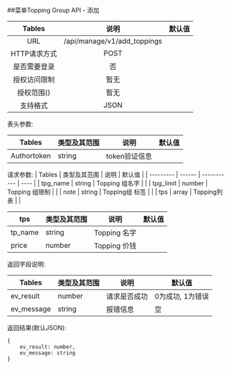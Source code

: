 ##菜单Topping Group API - 添加 


|  Tables  |             说明              | 默认值  |
| :------: | :-------------------------: | :--: |
|   URL    | /api/manage/v1/add_toppings |      |
| HTTP请求方式 |            POST             |      |
|  是否需要登录  |              否              |      |
|  授权访问限制  |             暂无              |      |
|  授权范围()  |             暂无              |      |
|   支持格式   |            JSON             |      |


表头参数:

| Tables      | 类型及其范围 | 说明        | 默认值  |
| ----------- | ------ | --------- | ---- |
| Authortoken | string | token验证信息 |      |

请求参数:
| Tables    | 类型及其范围 | 说明          | 默认值  |
| --------- | ------ | ----------- | ---- |
| tpg_name  | string | Topping 组名字 |      |
| tpg_limit | number | Topping 组限制 |      |
| note      | string | Topping组 标签 |      |
| tps       | array  | Topping列表   |      |

| tps     | 类型及其范围 | 说明         | 默认值  |
| ------- | ------ | ---------- | ---- |
| tp_name | string | Topping 名字 |      |
| price   | number | Topping 价钱 |      |



返回字段说明:

| Tables     | 类型及其范围 | 说明     | 默认值        |
| ---------- | ------ | ------ | ---------- |
| ev_result  | number | 请求是否成功 | 0为成功, 1为错误 |
| ev_message | string | 报错信息   | 空          |



返回结果(默认JSON):
```
{
    ev_result: number,
    ev_message: string
}
```